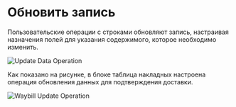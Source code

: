 # Обновить запись

Пользовательские операции с строками обновляют запись, настраивая назначения полей для указания содержимого, которое необходимо изменить.

![Update Data Operation](https://static-docs.nocobase.com/03af47524a4b41742cdeb298b02500eb.png)

Как показано на рисунке, в блоке таблица накладных настроена операция обновления данных для подтверждения доставки.

![Waybill Update Operation](https://static-docs.nocobase.com/3057b0c6cd176342a15a3892488019fa.gif)
